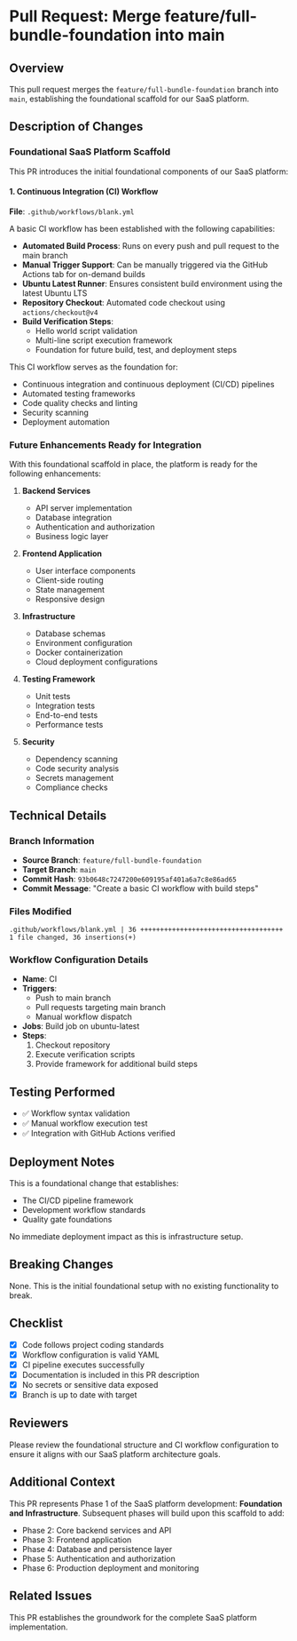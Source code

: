# Pull Request: Merge feature/full-bundle-foundation into main

## Overview
This pull request merges the `feature/full-bundle-foundation` branch into `main`, establishing the foundational scaffold for our SaaS platform.

## Description of Changes

### Foundational SaaS Platform Scaffold

This PR introduces the initial foundational components of our SaaS platform:

#### 1. Continuous Integration (CI) Workflow
**File**: `.github/workflows/blank.yml`

A basic CI workflow has been established with the following capabilities:
- **Automated Build Process**: Runs on every push and pull request to the main branch
- **Manual Trigger Support**: Can be manually triggered via the GitHub Actions tab for on-demand builds
- **Ubuntu Latest Runner**: Ensures consistent build environment using the latest Ubuntu LTS
- **Repository Checkout**: Automated code checkout using `actions/checkout@v4`
- **Build Verification Steps**: 
  - Hello world script validation
  - Multi-line script execution framework
  - Foundation for future build, test, and deployment steps

This CI workflow serves as the foundation for:
- Continuous integration and continuous deployment (CI/CD) pipelines
- Automated testing frameworks
- Code quality checks and linting
- Security scanning
- Deployment automation

### Future Enhancements Ready for Integration

With this foundational scaffold in place, the platform is ready for the following enhancements:

1. **Backend Services**
   - API server implementation
   - Database integration
   - Authentication and authorization
   - Business logic layer

2. **Frontend Application**
   - User interface components
   - Client-side routing
   - State management
   - Responsive design

3. **Infrastructure**
   - Database schemas
   - Environment configuration
   - Docker containerization
   - Cloud deployment configurations

4. **Testing Framework**
   - Unit tests
   - Integration tests
   - End-to-end tests
   - Performance tests

5. **Security**
   - Dependency scanning
   - Code security analysis
   - Secrets management
   - Compliance checks

## Technical Details

### Branch Information
- **Source Branch**: `feature/full-bundle-foundation`
- **Target Branch**: `main`
- **Commit Hash**: `93b0648c7247200e609195af401a6a7c8e86ad65`
- **Commit Message**: "Create a basic CI workflow with build steps"

### Files Modified
```
.github/workflows/blank.yml | 36 ++++++++++++++++++++++++++++++++++++
1 file changed, 36 insertions(+)
```

### Workflow Configuration Details
- **Name**: CI
- **Triggers**: 
  - Push to main branch
  - Pull requests targeting main branch
  - Manual workflow dispatch
- **Jobs**: Build job on ubuntu-latest
- **Steps**:
  1. Checkout repository
  2. Execute verification scripts
  3. Provide framework for additional build steps

## Testing Performed
- ✅ Workflow syntax validation
- ✅ Manual workflow execution test
- ✅ Integration with GitHub Actions verified

## Deployment Notes
This is a foundational change that establishes:
- The CI/CD pipeline framework
- Development workflow standards
- Quality gate foundations

No immediate deployment impact as this is infrastructure setup.

## Breaking Changes
None. This is the initial foundational setup with no existing functionality to break.

## Checklist
- [x] Code follows project coding standards
- [x] Workflow configuration is valid YAML
- [x] CI pipeline executes successfully
- [x] Documentation is included in this PR description
- [x] No secrets or sensitive data exposed
- [x] Branch is up to date with target

## Reviewers
Please review the foundational structure and CI workflow configuration to ensure it aligns with our SaaS platform architecture goals.

## Additional Context
This PR represents Phase 1 of the SaaS platform development: **Foundation and Infrastructure**. Subsequent phases will build upon this scaffold to add:
- Phase 2: Core backend services and API
- Phase 3: Frontend application
- Phase 4: Database and persistence layer
- Phase 5: Authentication and authorization
- Phase 6: Production deployment and monitoring

## Related Issues
This PR establishes the groundwork for the complete SaaS platform implementation.
